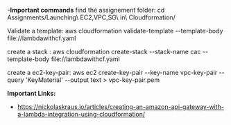 **-Important commands**
find the assignement folder:
  cd Assignments/Launching\ EC2\,VPC\,SG\ in\ Cloudformation/

  Validate a template:
  aws cloudformation validate-template --template-body file://lambdawithcf.yaml

  create a stack :
  aws cloudformation create-stack --stack-name cac --template-body file://lambdawithcf.yaml

  create a ec2-key-pair:
  aws ec2 create-key-pair --key-name vpc-key-pair --query 'KeyMaterial' --output text > vpc-key-pair.pem

**Important Links:**
- https://nickolaskraus.io/articles/creating-an-amazon-api-gateway-with-a-lambda-integration-using-cloudformation/
